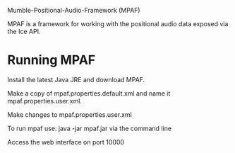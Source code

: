 Mumble-Positional-Audio-Framework
(MPAF)

MPAF is a framework for working with the positional audio data exposed via the Ice API.

Running MPAF
=================================

Install the latest Java JRE and download MPAF.

Make a copy of mpaf.properties.default.xml and name it mpaf.properties.user.xml.

Make changes to mpaf.properties.user.xml

To run mpaf use: java -jar mpaf.jar via the command line

Access the web interface on port 10000